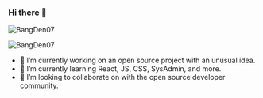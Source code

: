 ### Hi there 👋

<!--
**bangden07/bangden07** is a ✨ _special_ ✨ repository because its `README.md` (this file) appears on your GitHub profile. 

Here are some ideas to get you started: -->
![BangDen07](https://github-readme-stats.vercel.app/api?username=bangden07&show_icons=true&layout=compact)

![BangDen07](https://github-readme-stats.vercel.app/api/top-langs/?username=bangden07&show_icons=true&layout=compact)

- 🔭 I’m currently working on an open source project with an unusual idea.
- 🌱 I’m currently learning React, JS, CSS, SysAdmin, and more.
- 👯 I’m looking to collaborate on with the open source developer community.
<!-- - 🤔 I’m looking for help with ...
- 💬 Ask me about ...
- 📫 How to reach me: ...
- 😄 Pronouns: ...
- ⚡ Fun fact: ...
-->
